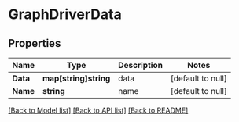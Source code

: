 # GraphDriverData

## Properties
Name | Type | Description | Notes
------------ | ------------- | ------------- | -------------
**Data** | **map[string]string** | data | [default to null]
**Name** | **string** | name | [default to null]

[[Back to Model list]](../README.md#documentation-for-models) [[Back to API list]](../README.md#documentation-for-api-endpoints) [[Back to README]](../README.md)


